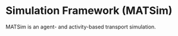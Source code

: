 Simulation Framework (MATSim)
=============================

MATSim is an agent- and activity-based transport simulation.
